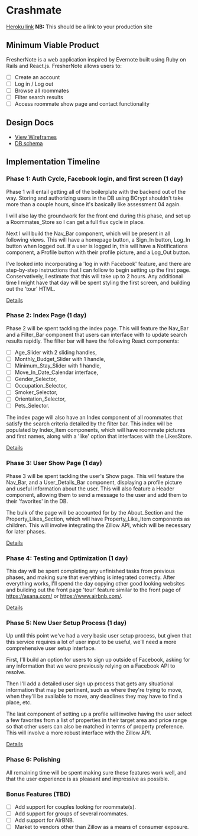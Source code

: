 # Crashmate

[Heroku link][heroku] **NB:** This should be a link to your production site

[heroku]: http://www.herokuapp.com

## Minimum Viable Product

FresherNote is a web application inspired by Evernote built using Ruby on Rails
and React.js. FresherNote allows users to:

<!-- This is a Markdown checklist. Use it to keep track of your progress! -->

- [ ] Create an account
- [ ] Log in / Log out
- [ ] Browse all roommates
- [ ] Filter search results
- [ ] Access roommate show page and contact functionality

## Design Docs
* [View Wireframes][view]
* [DB schema][schema]

[view]: ./docs/views.md
[schema]: ./docs/schema.md

## Implementation Timeline

### Phase 1: Auth Cycle, Facebook login, and first screen (1 day)

Phase 1 will entail getting all of the boilerplate with the backend out of the
way. Storing and authorizing users in the DB using BCrypt shouldn't take more
than a couple hours, since it's basically like assessment 04 again.

I will also lay the groundwork for the front end during this phase, and set up
a Roommates_Store so I can get a full flux cycle in place.

Next I will build the Nav_Bar component, which will be present in all following
views. This will have a homepage button, a Sign_In button, Log_In button when
logged out. If a user is logged in, this will have a Notifications component, a
Profile button with their profile picture, and a Log_Out button.

I've looked into incorporating a 'log in with Facebook' feature, and there are
step-by-step instructions that I can follow to begin setting up the first page.
Conservatively, I estimate that this will take up to 2 hours. Any additional
time I might have that day will be spent styling the first screen, and building
out the 'tour' HTML.

[Details][phase-one]

### Phase 2: Index Page (1 day)

Phase 2 will be spent tackling the index page. This will feature the Nav_Bar
and a Filter_Bar component that users can interface with to update search results rapidly. The filter bar will have the following React components:
- [ ] Age_Slider with 2 sliding handles,
- [ ] Monthly_Budget_Slider with 1 handle,
- [ ] Minimum_Stay_Slider with 1 handle,
- [ ] Move_In_Date_Calendar interface,
- [ ] Gender_Selector,
- [ ] Occupation_Selector,
- [ ] Smoker_Selector,
- [ ] Orientation_Selector,
- [ ] Pets_Selector.

The index page will also have an Index component of all roommates that satisfy
the search criteria detailed by the filter bar. This index will be populated by Index_Item components, which will have roommate pictures and first names, along
with a 'like' option that interfaces with the LikesStore.

[Details][phase-two]

### Phase 3: User Show Page (1 day)

Phase 3 will be spent tackling the user's Show page. This will feature the
Nav_Bar, and a User_Details_Bar component, displaying a profile picture and
useful information about the user. This will also feature a Header component,
allowing them to send a message to the user and add them to their 'favorites'
in the DB.

The bulk of the page will be accounted for by the About_Section and the
Property_Likes_Section, which will have Property_Like_Item components as
children. This will involve integrating the Zillow API, which will be necessary
for later phases.

[Details][phase-three]

### Phase 4: Testing and Optimization (1 day)

This day will be spent completing any unfinished tasks from previous phases,
and making sure that everything is integrated correctly. After everything
works, I'll spend the day copying other good looking websites and building out
the front page 'tour' feature similar to the front page of https://asana.com/ or https://www.airbnb.com/.

[Details][phase-four]

### Phase 5: New User Setup Process (1 day)

Up until this point we've had a very basic user setup process, but given that
this service requires a lot of user input to be useful, we'll need a more
comprehensive user setup interface.

First, I'll build an option for users to sign up outside of Facebook, asking for
any information that we were previously relying on a Facebook API to resolve.

Then I'll add a detailed user sign up process that gets any situational information
that may be pertinent, such as where they're trying to move, when they'll be
available to move, any deadlines they may have to find a place, etc.

The last component of setting up a profile will involve having the user select a
few favorites from a list of properties in their target area and price range so
that other users can also be matched in terms of property preference. This will
involve a more robust interface with the Zillow API.

[Details][phase-five]

### Phase 6: Polishing

All remaining time will be spent making sure these features work well, and that
the user experience is as pleasant and impressive as possible.

### Bonus Features (TBD)
- [ ] Add support for couples looking for roommate(s).
- [ ] Add support for groups of several roommates.
- [ ] Add support for AirBNB.
- [ ] Market to vendors other than Zillow as a means of consumer exposure.

[phase-one]: ./docs/phases/phase1.md
[phase-two]: ./docs/phases/phase2.md
[phase-three]: ./docs/phases/phase3.md
[phase-four]: ./docs/phases/phase4.md
[phase-five]: ./docs/phases/phase5.md
